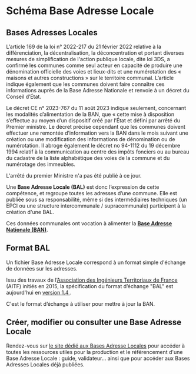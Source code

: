 # Schéma Base Adresse Locale

## Bases Adresses Locales

L’article 169 de la loi n° 2022-217 du 21 février 2022 relative à la différenciation, la décentralisation, la déconcentration et portant diverses mesures de simplification de l'action publique locale, dite loi 3DS, a confirmé les communes comme seul acteur en capacité de produire une dénomination officielle des voies et lieux-dits et une numérotation des « maisons et autres constructions » sur le territoire communal. L’article indique également que les communes doivent faire connaître ces informations auprès de la Base Adresse Nationale et renvoie à un décret du Conseil d’État.

Le décret CE n° 2023-767 du 11 août 2023 indique seulement, concernant les modalités d’alimentation de la BAN, que « cette mise à disposition s’effectue au moyen d’un dispositif créé par l’État et défini par arrêté du Premier ministre. Le décret précise cependant que les communes doivent effectuer une remontée d’information vers la BAN dans le mois suivant une création ou une modification des informations de dénomination ou de numérotation.
Il abroge également le décret no 94-1112 du 19 décembre 1994 relatif à la communication au centre des impôts fonciers ou au bureau du cadastre de la liste alphabétique des voies de la commune et du numérotage des immeubles.

L'arrêté du premier Ministre n'a pas été publié à ce jour.


Une **Base Adresse Locale (BAL)** est donc l’expression de cette compétence, et regroupe toutes les adresses d’une commune. Elle est publiée sous sa responsabilité, même si des intermédiaires techniques (un EPCI ou une structure intercommunale / supracommunale) participent à la création d'une BAL. 

Ces données communales ont vocation à alimenter la [**Base Adresse Nationale (BAN)**](https://adresse.data.gouv.fr/).



## Format BAL

Un fichier Base Adresse Locale correspond à un format simple d'échange de données sur les adresses. 

Issu des travaux de l’<a href='http://www.aitf.fr/'>Association des Ingénieurs Territoriaux de France</a> (AITF) initiés en 2015, la spécification du format d’échange
"BAL" est aujourd'hui en <a href='https://aitf-sig-topo.github.io/voies-adresses/files/AITF_SIG_Topo_Format_Base_Adresse_Locale_v1.4.pdf'> version 1.4 </a>.

C'est le format d’échange à utiliser pour mettre à jour la BAN.  




## Créer, modifier ou consulter une Base Adresse Locale

Rendez-vous sur [le site dédié aux Bases Adresse Locales](https://adresse.data.gouv.fr/bases-locales) pour accéder à toutes les ressources utiles pour la production et le référencement d'une Base Adresse Locale : guide, validateur... ainsi que pour accéder aux Bases Adresses Locales déjà publiées.
